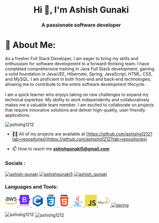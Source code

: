 <h1 align="center">Hi 👋, I'm Ashish Gunaki</h1>
<h3 align="center">A passionate software developer</h3>

# 💫 About Me:
As a fresher Full Stack Developer, I am eager to bring my skills and enthusiasm for software development to a forward-thinking team. I have completed comprehensive training in Java Full Stack development, gaining a solid foundation in Java/JEE, Hibernate, Spring, JavaScript, HTML, CSS, and MySQL. I am proficient in both front-end and back-end technologies, allowing me to contribute to the entire software development lifecycle.<br><br>I am a quick learner who enjoys taking on new challenges to expand my technical expertise. My ability to work independently and collaboratively makes me a valuable team member. I am excited to collaborate on projects that require innovative solutions and deliver high-quality, user-friendly applications.

<p align="left"> <img src="https://komarev.com/ghpvc/?username=ashishg1212&label=Profile%20views&color=0e75b6&style=flat" alt="ashishg1212" /> </p>

- 👨‍💻 All of my projects are available at [https://github.com/ashishg1212?tab=repositories](https://github.com/ashishg1212?tab=repositories)

- 📫 How to reach me **ashishgunaki5@gmail.com**

<h3 align="left">Socials :</h3>
<p align="left">
<a href="https://linkedin.com/in/ashish-gunaki" target="blank"><img align="center" src="https://raw.githubusercontent.com/rahuldkjain/github-profile-readme-generator/master/src/images/icons/Social/linked-in-alt.svg" alt="ashish-gunaki" height="30" width="40" /></a>
<a href="https://www.hackerrank.com/ashishgunaki5" target="blank"><img align="center" src="https://raw.githubusercontent.com/rahuldkjain/github-profile-readme-generator/master/src/images/icons/Social/hackerrank.svg" alt="ashishgunaki5" height="30" width="40" /></a>
<a href="https://www.leetcode.com/u/ashish_gunaki" target="blank"><img align="center" src="https://raw.githubusercontent.com/rahuldkjain/github-profile-readme-generator/master/src/images/icons/Social/leet-code.svg" alt="ashish_gunaki" height="30" width="40" /></a>
</p>

<h3 align="left">Languages and Tools:</h3>
<p align="left"> 
  <a href="https://aws.amazon.com" target="_blank" rel="noreferrer"> 
    <img src="https://raw.githubusercontent.com/devicons/devicon/master/icons/amazonwebservices/amazonwebservices-original-wordmark.svg" alt="aws" width="40" height="40"/> 
  </a> 
  <a href="https://getbootstrap.com" target="_blank" rel="noreferrer"> 
    <img src="https://raw.githubusercontent.com/devicons/devicon/master/icons/bootstrap/bootstrap-plain-wordmark.svg" alt="bootstrap" width="40" height="40"/> 
  </a> 
  <a href="https://www.cprogramming.com/" target="_blank" rel="noreferrer"> 
    <img src="https://raw.githubusercontent.com/devicons/devicon/master/icons/c/c-original.svg" alt="c" width="40" height="40"/> 
  </a> 
  <a href="https://www.w3schools.com/css/" target="_blank" rel="noreferrer"> 
    <img src="https://raw.githubusercontent.com/devicons/devicon/master/icons/css3/css3-original-wordmark.svg" alt="css3" width="40" height="40"/> 
  </a> 
  <a href="https://www.w3.org/html/" target="_blank" rel="noreferrer"> 
    <img src="https://raw.githubusercontent.com/devicons/devicon/master/icons/html5/html5-original-wordmark.svg" alt="html5" width="40" height="40"/> 
  </a> 
  <a href="https://www.java.com" target="_blank" rel="noreferrer"> 
    <img src="https://raw.githubusercontent.com/devicons/devicon/master/icons/java/java-original.svg" alt="java" width="40" height="40"/> 
  </a> 
  <a href="https://developer.mozilla.org/en-US/docs/Web/JavaScript" target="_blank" rel="noreferrer"> 
    <img src="https://raw.githubusercontent.com/devicons/devicon/master/icons/javascript/javascript-original.svg" alt="javascript" width="40" height="40"/> 
  </a> 
  <a href="https://www.mysql.com/" target="_blank" rel="noreferrer"> 
    <img src="https://raw.githubusercontent.com/devicons/devicon/master/icons/mysql/mysql-original-wordmark.svg" alt="mysql" width="40" height="40"/> 
  </a> 
  <a href="https://spring.io/" target="_blank" rel="noreferrer"> 
    <img src="https://www.vectorlogo.zone/logos/springio/springio-icon.svg" alt="spring" width="40" height="40"/> 
  </a> 
</p>

<p><img align="left" src="https://github-readme-stats.vercel.app/api/top-langs?username=ashishg1212&show_icons=true&locale=en&layout=compact" alt="ashishg1212" /></p>

<p>&nbsp;<img align="center" src="https://github-readme-stats.vercel.app/api?username=ashishg1212&show_icons=true&locale=en" alt="ashishg1212" /></p>
